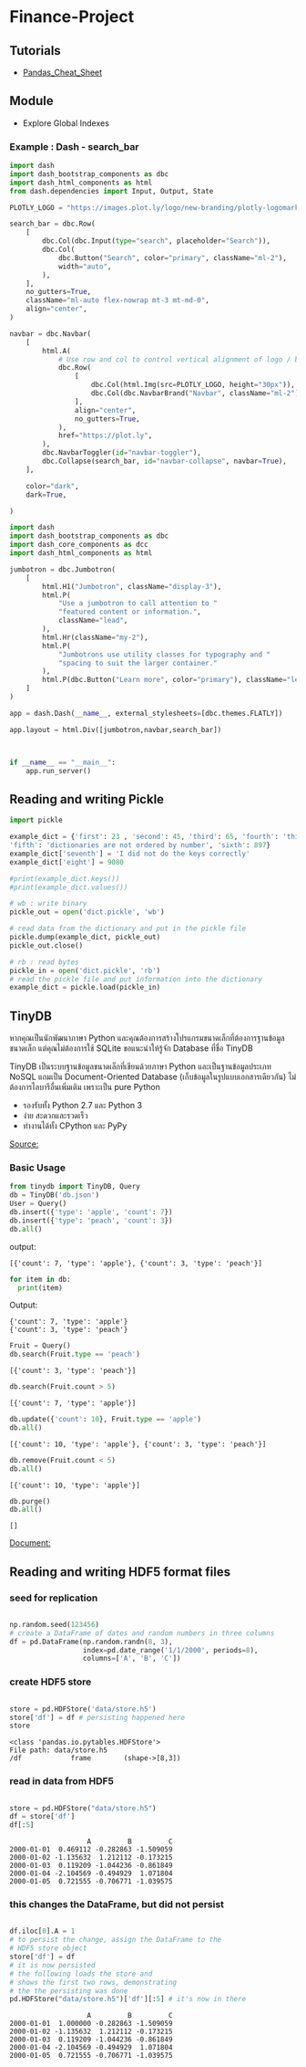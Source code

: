 # Finance-Project

## Tutorials
- [Pandas_Cheat_Sheet](http://pandas.pydata.org/Pandas_Cheat_Sheet.pdf)

## Module

- Explore Global Indexes


### Example : Dash - search_bar

```python
import dash
import dash_bootstrap_components as dbc
import dash_html_components as html
from dash.dependencies import Input, Output, State

PLOTLY_LOGO = "https://images.plot.ly/logo/new-branding/plotly-logomark.png"

search_bar = dbc.Row(
    [
        dbc.Col(dbc.Input(type="search", placeholder="Search")),
        dbc.Col(
            dbc.Button("Search", color="primary", className="ml-2"),
            width="auto",
        ),
    ],
    no_gutters=True,
    className="ml-auto flex-nowrap mt-3 mt-md-0",
    align="center",
)

navbar = dbc.Navbar(
    [
        html.A(
            # Use row and col to control vertical alignment of logo / brand
            dbc.Row(
                [
                    dbc.Col(html.Img(src=PLOTLY_LOGO, height="30px")),
                    dbc.Col(dbc.NavbarBrand("Navbar", className="ml-2")),
                ],
                align="center",
                no_gutters=True,
            ),
            href="https://plot.ly",
        ),
        dbc.NavbarToggler(id="navbar-toggler"),
        dbc.Collapse(search_bar, id="navbar-collapse", navbar=True),    
    ],

    color="dark",
    dark=True,

)
```
```python
import dash
import dash_bootstrap_components as dbc
import dash_core_components as dcc
import dash_html_components as html

jumbotron = dbc.Jumbotron(
    [
        html.H1("Jumbotron", className="display-3"),
        html.P(
            "Use a jumbotron to call attention to "
            "featured content or information.",
            className="lead",
        ),
        html.Hr(className="my-2"),
        html.P(
            "Jumbotrons use utility classes for typography and "
            "spacing to suit the larger container."
        ),
        html.P(dbc.Button("Learn more", color="primary"), className="lead"),
    ]
)

app = dash.Dash(__name__, external_stylesheets=[dbc.themes.FLATLY])

app.layout = html.Div([jumbotron,navbar,search_bar])



if __name__ == "__main__":
    app.run_server()

```
## Reading and writing Pickle
```python
import pickle 

example_dict = {'first': 23 , 'second': 45, 'third': 65, 'fourth': 'this will not be in the correct order' ,
'fifth': 'dictionaries are not ordered by number', 'sixth': 897}
example_dict['seventh'] = 'I did not do the keys correctly'
example_dict['eight'] = 9080

#print(example_dict.keys())
#print(example_dict.values())

# wb : write binary
pickle_out = open('dict.pickle', 'wb')

# read data from the dictionary and put in the pickle file
pickle.dump(example_dict, pickle_out)
pickle_out.close()

# rb : read bytes
pickle_in = open('dict.pickle', 'rb')
# read the pickle file and put information into the dictionary
example_dict = pickle.load(pickle_in)
```

## TinyDB

หากคุณเป็นนักพัฒนาภาษา Python และคุณต้องการสร้างโปรแกรมขนาดเล็กที่ต้องการฐานข้อมูลขนาดเล็ก แต่คุณไม่ต้องการใช้ SQLite ขอแนะนำให้รู้จัก Database ที่ชื่อ TinyDB

TinyDB เป็นระบบฐานข้อมูลขนาดเล็กที่เขียนด้วยภาษา Python และเป็นฐานข้อมูลประเภท NoSQL แถมเป็น Document-Oriented Database (เก็บข้อมูลในรูปแบบเอกสารเดียวกัน) ไม่ต้องการไลบารีอื่นเพิ่มเติม เพราะเป็น pure Python

- รองรับทั้ง Python 2.7 และ Python 3
- ง่าย สะดวกและรวดเร็ว
- ทำงานได้ทั้ง CPython และ PyPy

[Source:](https://python3.wannaphong.com/2017/10/python-tinydb.html)

### Basic Usage
```python
from tinydb import TinyDB, Query
db = TinyDB('db.json')
User = Query()
db.insert({'type': 'apple', 'count': 7})
db.insert({'type': 'peach', 'count': 3})
db.all()
```
output:
```
[{'count': 7, 'type': 'apple'}, {'count': 3, 'type': 'peach'}]
```
```python
for item in db:
  print(item)
 ```
 Output:
  ```
{'count': 7, 'type': 'apple'}
{'count': 3, 'type': 'peach'}
   ```
 ```python
Fruit = Query()
db.search(Fruit.type == 'peach')
```
```
[{'count': 3, 'type': 'peach'}]
```
```python
db.search(Fruit.count > 5)
```
```
[{'count': 7, 'type': 'apple'}]
 ```
```python
db.update({'count': 10}, Fruit.type == 'apple')
db.all()
```
```
[{'count': 10, 'type': 'apple'}, {'count': 3, 'type': 'peach'}]
```
```python
db.remove(Fruit.count < 5)
db.all()
```
```
[{'count': 10, 'type': 'apple'}]
```
```python
db.purge()
db.all()
```
```
[]
```

[Document:](https://tinydb.readthedocs.io/en/latest/index.html)


## Reading and writing HDF5 format files

### seed for replication
```python

np.random.seed(123456)
# create a DataFrame of dates and random numbers in three columns
df = pd.DataFrame(np.random.randn(8, 3), 
                  index=pd.date_range('1/1/2000', periods=8),
                  columns=['A', 'B', 'C'])
```
### create HDF5 store
```python

store = pd.HDFStore('data/store.h5')
store['df'] = df # persisting happened here
store
```

```
<class 'pandas.io.pytables.HDFStore'>
File path: data/store.h5
/df            frame        (shape->[8,3])
```
### read in data from HDF5
```python

store = pd.HDFStore("data/store.h5")
df = store['df']
df[:5]
```

```
                   A         B         C
2000-01-01  0.469112 -0.282863 -1.509059
2000-01-02 -1.135632  1.212112 -0.173215
2000-01-03  0.119209 -1.044236 -0.861849
2000-01-04 -2.104569 -0.494929  1.071804
2000-01-05  0.721555 -0.706771 -1.039575
```

### this changes the DataFrame, but did not persist
```python

df.iloc[0].A = 1 
# to persist the change, assign the DataFrame to the 
# HDF5 store object
store['df'] = df
# it is now persisted
# the following loads the store and 
# shows the first two rows, demonstrating
# the the persisting was done
pd.HDFStore("data/store.h5")['df'][:5] # it's now in there
```
```
                   A         B         C
2000-01-01  1.000000 -0.282863 -1.509059
2000-01-02 -1.135632  1.212112 -0.173215
2000-01-03  0.119209 -1.044236 -0.861849
2000-01-04 -2.104569 -0.494929  1.071804
2000-01-05  0.721555 -0.706771 -1.039575
```
